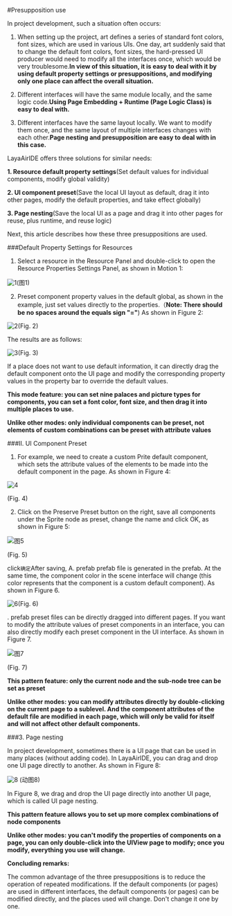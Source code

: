 #Presupposition use

In project development, such a situation often occurs:

1. When setting up the project, art defines a series of standard font colors, font sizes, which are used in various UIs. One day, art suddenly said that to change the default font colors, font sizes, the hard-pressed UI producer would need to modify all the interfaces once, which would be very troublesome.**In view of this situation, it is easy to deal with it by using default property settings or presuppositions, and modifying only one place can affect the overall situation.**

2. Different interfaces will have the same module locally, and the same logic code.**Using Page Embedding + Runtime (Page Logic Class) is easy to deal with.**

3. Different interfaces have the same layout locally. We want to modify them once, and the same layout of multiple interfaces changes with each other.**Page nesting and presupposition are easy to deal with in this case.**

LayaAirIDE offers three solutions for similar needs:

**1. Resource default property settings**(Set default values for individual components, modify global validity)

**2. UI component preset**(Save the local UI layout as default, drag it into other pages, modify the default properties, and take effect globally)

**3. Page nesting**(Save the local UI as a page and drag it into other pages for reuse, plus runtime, and reuse logic)

Next, this article describes how these three presuppositions are used.

###Default Property Settings for Resources

1. Select a resource in the Resource Panel and double-click to open the Resource Properties Settings Panel, as shown in Motion 1:

![1](img\1.gif)(图1)


2. Preset component property values in the default global, as shown in the example, just set values directly to the properties.（**Note: There should be no spaces around the equals sign "="**) As shown in Figure 2:

![2](img\2.png)(Fig. 2)

The results are as follows:

![3](img\3.png)(Fig. 3)

If a place does not want to use default information, it can directly drag the default component onto the UI page and modify the corresponding property values in the property bar to override the default values.

**This mode feature: you can set nine palaces and picture types for components, you can set a font color, font size, and then drag it into multiple places to use.**

**Unlike other modes: only individual components can be preset, not elements of custom combinations can be preset with attribute values**



###II. UI Component Preset

1. For example, we need to create a custom Prite default component, which sets the attribute values of the elements to be made into the default component in the page. As shown in Figure 4:

![4](img\4.png) 


(Fig. 4)

2. Click on the Preserve Preset button on the right, save all components under the Sprite node as preset, change the name and click OK, as shown in Figure 5:

![图5](img/5.png) 


(Fig. 5)

click`确定`After saving, A. prefab prefab file is generated in the prefab. At the same time, the component color in the scene interface will change (this color represents that the component is a custom default component). As shown in Figure 6.

![6](img\6.png)(Fig. 6)

. prefab preset files can be directly dragged into different pages. If you want to modify the attribute values of preset components in an interface, you can also directly modify each preset component in the UI interface. As shown in Figure 7.

![图7](img/7.png) 


(Fig. 7)

**This pattern feature: only the current node and the sub-node tree can be set as preset**

**Unlike other modes: you can modify attributes directly by double-clicking on the current page to a sublevel. And the component attributes of the default file are modified in each page, which will only be valid for itself and will not affect other default components.**



###3. Page nesting

In project development, sometimes there is a UI page that can be used in many places (without adding code). In LayaAirIDE, you can drag and drop one UI page directly to another. As shown in Figure 8:

![8](img\8.gif) (动图8)


In Figure 8, we drag and drop the UI page directly into another UI page, which is called UI page nesting.

**This pattern feature allows you to set up more complex combinations of node components**

**Unlike other modes: you can't modify the properties of components on a page, you can only double-click into the UIView page to modify; once you modify, everything you use will change.**



**Concluding remarks:**

The common advantage of the three presuppositions is to reduce the operation of repeated modifications. If the default components (or pages) are used in different interfaces, the default components (or pages) can be modified directly, and the places used will change. Don't change it one by one.